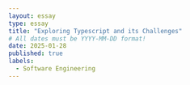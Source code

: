 ```yaml
---
layout: essay
type: essay
title: "Exploring Typescript and its Challenges"
# All dates must be YYYY-MM-DD format!
date: 2025-01-28
published: true
labels:
  - Software Engineering
---
```

